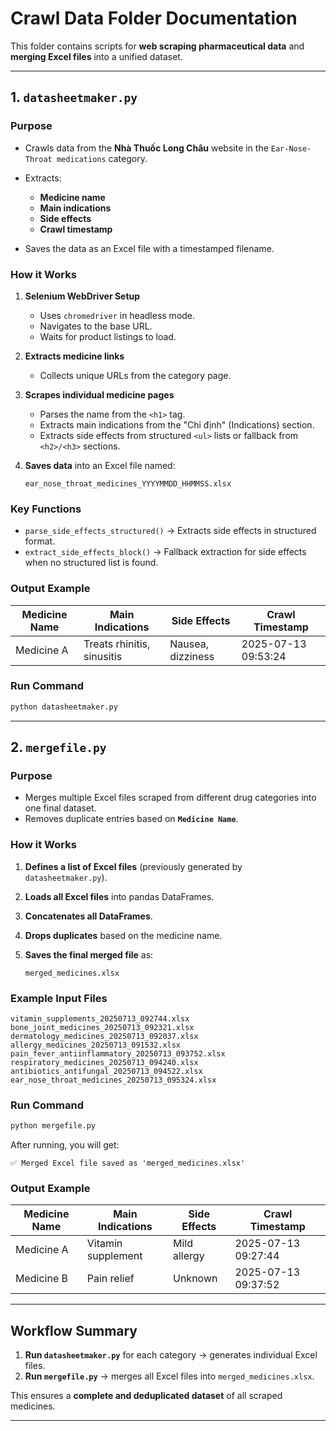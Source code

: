 # Crawl Data Folder Documentation

This folder contains scripts for **web scraping pharmaceutical data** and **merging Excel files** into a unified dataset.

---

## 1. `datasheetmaker.py`

### Purpose

* Crawls data from the **Nhà Thuốc Long Châu** website in the `Ear-Nose-Throat medications` category.
* Extracts:

  * **Medicine name**
  * **Main indications**
  * **Side effects**
  * **Crawl timestamp**
* Saves the data as an Excel file with a timestamped filename.

### How it Works

1. **Selenium WebDriver Setup**

   * Uses `chromedriver` in headless mode.
   * Navigates to the base URL.
   * Waits for product listings to load.
2. **Extracts medicine links**

   * Collects unique URLs from the category page.
3. **Scrapes individual medicine pages**

   * Parses the name from the `<h1>` tag.
   * Extracts main indications from the "Chỉ định" (Indications) section.
   * Extracts side effects from structured `<ul>` lists or fallback from `<h2>/<h3>` sections.
4. **Saves data** into an Excel file named:

   ```
   ear_nose_throat_medicines_YYYYMMDD_HHMMSS.xlsx
   ```

### Key Functions

* `parse_side_effects_structured()` → Extracts side effects in structured format.
* `extract_side_effects_block()` → Fallback extraction for side effects when no structured list is found.

### Output Example

| Medicine Name | Main Indications           | Side Effects      | Crawl Timestamp     |
| ------------- | -------------------------- | ----------------- | ------------------- |
| Medicine A    | Treats rhinitis, sinusitis | Nausea, dizziness | 2025-07-13 09:53:24 |

### Run Command

```bash
python datasheetmaker.py
```

---

## 2. `mergefile.py`

### Purpose

* Merges multiple Excel files scraped from different drug categories into one final dataset.
* Removes duplicate entries based on **`Medicine Name`**.

### How it Works

1. **Defines a list of Excel files** (previously generated by `datasheetmaker.py`).
2. **Loads all Excel files** into pandas DataFrames.
3. **Concatenates all DataFrames**.
4. **Drops duplicates** based on the medicine name.
5. **Saves the final merged file** as:

   ```
   merged_medicines.xlsx
   ```

### Example Input Files

```
vitamin_supplements_20250713_092744.xlsx
bone_joint_medicines_20250713_092321.xlsx
dermatology_medicines_20250713_092037.xlsx
allergy_medicines_20250713_091532.xlsx
pain_fever_antiinflammatory_20250713_093752.xlsx
respiratory_medicines_20250713_094240.xlsx
antibiotics_antifungal_20250713_094522.xlsx
ear_nose_throat_medicines_20250713_095324.xlsx
```

### Run Command

```bash
python mergefile.py
```

After running, you will get:

```
✅ Merged Excel file saved as 'merged_medicines.xlsx'
```

### Output Example

| Medicine Name | Main Indications   | Side Effects | Crawl Timestamp     |
| ------------- | ------------------ | ------------ | ------------------- |
| Medicine A    | Vitamin supplement | Mild allergy | 2025-07-13 09:27:44 |
| Medicine B    | Pain relief        | Unknown      | 2025-07-13 09:37:52 |

---

## Workflow Summary

1. **Run `datasheetmaker.py`** for each category → generates individual Excel files.
2. **Run `mergefile.py`** → merges all Excel files into `merged_medicines.xlsx`.

This ensures a **complete and deduplicated dataset** of all scraped medicines.

---


